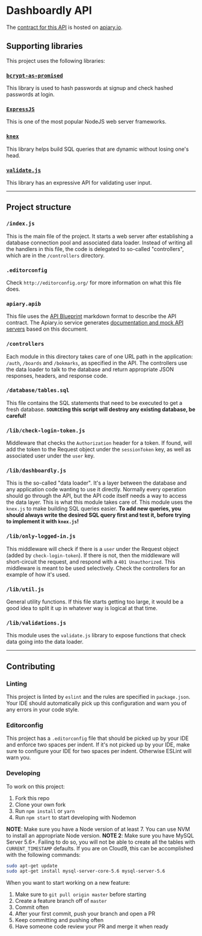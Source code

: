 # Dashboardly API
The [contract for this API](apiary.apib) is hosted on [apiary.io](http://docs.dashboardly.apiary.io/#).

## Supporting libraries
This project uses the following libraries:

### [`bcrypt-as-promised`](https://github.com/iceddev/bcrypt-as-promised)
This library is used to hash passwords at signup and check hashed passwords at login.

### [`ExpressJS`](https://expressjs.com/)
This is one of the most popular NodeJS web server frameworks.

### [`knex`](http://knexjs.org/)
This library helps build SQL queries that are dynamic without losing one's head.

### [`validate.js`](http://validatejs.org/#validators-format)
This library has an expressive API for validating user input.

---

## Project structure

### `/index.js`
This is the main file of the project. It starts a web server after establishing a database connection pool and associated data loader. Instead of writing all the handlers in this file, the code is delegated to so-called "controllers", which are in the `/controllers` directory.

### `.editorconfig`
Check `http://editorconfig.org/` for more information on what this file does.

### `apiary.apib`
This file uses the [API Blueprint](https://apiblueprint.org/) markdown format to describe the API contract. The Apiary.io service generates [documentation and mock API servers](http://docs.dashboardly.apiary.io/) based on this document.

### `/controllers`
Each module in this directory takes care of one URL path in the application: `/auth`, `/boards` and `/bokmarks`, as specified in the API. The controllers use the data loader to talk to the database and return appropriate JSON responses, headers, and response code.

### `/database/tables.sql`
This file contains the SQL statements that need to be executed to get a fresh database. **`SOURCE`ing this script will destroy any existing database, be careful!**

### `/lib/check-login-token.js`
Middleware that checks the `Authorization` header for a token. If found, will add the token to the Request object under the `sessionToken` key, as well as associated user under the `user` key.

### `/lib/dashboardly.js`
This is the so-called "data loader". It's a layer between the database and any application code wanting to use it directly. Normally every operation should go through the API, but the API code itself needs a way to access the data layer. This is what this module takes care of. This module uses the `knex.js` to make building SQL queries easier. **To add new queries, you should always write the desired SQL query first and test it, before trying to implement it with `knex.js`!**

### `/lib/only-logged-in.js`
This middleware will check if there is a `user` under the Request object (added by `check-login-token`). If there is not, then the middleware will short-circuit the request, and respond with a `401 Unauthorized`. This middleware is meant to be used selectively. Check the controllers for an example of how it's used.

### `/lib/util.js`
General utility functions. If this file starts getting too large, it would be a good idea to split it up in whatever way is logical at that time.

### `/lib/validations.js`
This module uses the `validate.js` library to expose functions that check data going into the data loader.

---

## Contributing

### Linting
This project is linted by `eslint` and the rules are specified in `package.json`. Your IDE should automatically pick up this configuration and warn you of any errors in your code style.

### Editorconfig
This project has a `.editorconfig` file that should be picked up by your IDE and enforce two spaces per indent. If it's not picked up by your IDE, make sure to configure your IDE for two spaces per indent. Otherwise ESLint will warn you.

### Developing
To work on this project:

1. Fork this repo
2. Clone your own fork
3. Run `npm install` or `yarn`
4. Run `npm start` to start developing with Nodemon

**NOTE**: Make sure you have a Node version of at least 7. You can use NVM to install an appropriate Node version.
**NOTE 2**: Make sure you have MySQL Server 5.6+. Failing to do so, you will not be able to create all the tables with `CURRENT_TIMESTAMP` defaults. If you are on Cloud9, this can be accomplished with the following commands:

```bash
sudo apt-get update
sudo apt-get install mysql-server-core-5.6 mysql-server-5.6
```

When you want to start working on a new feature:

1. Make sure to `git pull origin master` before starting
2. Create a feature branch off of `master`
3. Commit often
4. After your first commit, push your branch and open a PR
5. Keep committing and pushing often
5. Have someone code review your PR and merge it when ready
